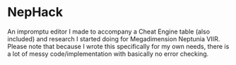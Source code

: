 NepHack
=======

An impromptu editor I made to accompany a Cheat Engine table (also included) and research I started doing for Megadimension Neptunia VIIR. Please note that because I wrote this specifically for my own needs, there is a lot of messy code/implementation with basically no error checking.
